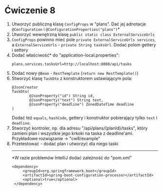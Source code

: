 # Ćwiczenie 8

1. Utworzyć publiczną klasę `ConfigProps` w "plans". Dać jej adnotacje `@Configuration` i `@ConfigurationProperties("plans")`*
2. Utworzyć wewnętrzną klasę `public static class ExternalServiceUrls`
3. `ConfigProps` powinno mieć pole `private ExternalServiceUrls services`, a `ExternalServiceUrls` - `private String tasksUrl`. Dodać polom gettery i settery
4. Dodać właściwość* do "application-local.properties":
   ```
   plans.services.tasksUrl=http://localhost:8080/api/tasks
   ```
5. Dodać nowy `@Bean` - `RestTemplate` (`return new RestTemplate()`)
6. Stworzyć klasę `TaskDto` z konstruktorem ustawiającym pola:
   ```
   @JsonCreator
   TaskDto(
           @JsonProperty("id") String id,
           @JsonProperty("text") String text,
           @JsonProperty("deadline") ZonedDateTime deadline
   )
   ```
   Dodać też `equals`, `hashCode`, gettery i konstruktor pobierający tylko `text` i `deadline`.
7. Stworzyć kontroler, np. dla adresu "/api/plans/{planId}/tasks", który zamieni plan i wszystkie jego krkoki na taska z deadline'ami. Przykładowe rozwiązanie -> "cw8/example"
8. Przetestować - dodać plan i utworzyć dla niego taski
   ___
   *W razie problemów IntelliJ dodać zależność do "pom.xml"
   ```
   <dependency>
        <groupId>org.springframework.boot</groupId>
        <artifactId>spring-boot-configuration-processor</artifactId>
        <optional>true</optional>
    </dependency>
    ```